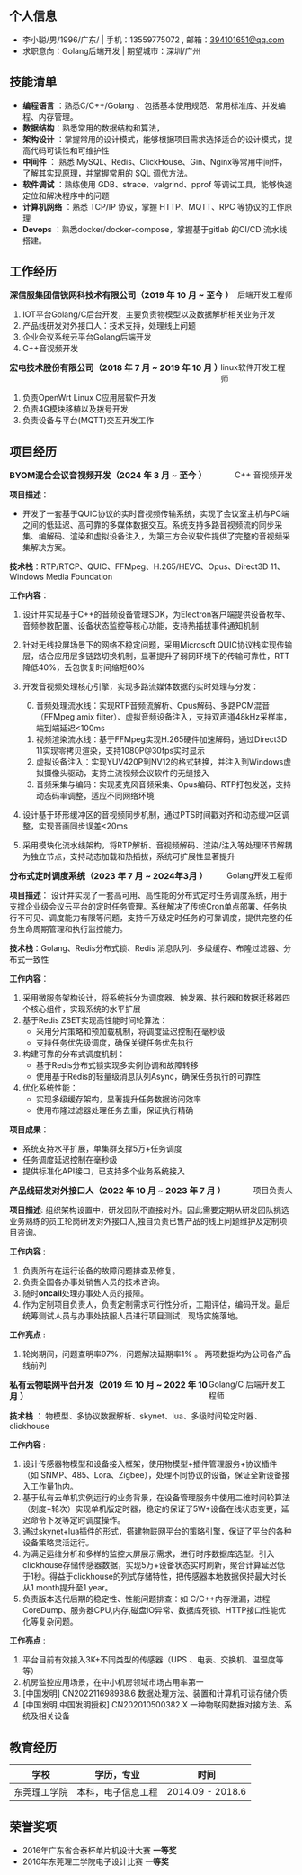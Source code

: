 ## 个人信息

- 李小聪/男/1996/广东/ | 手机：13559775072 , 邮箱：394101651@qq.com
- 求职意向：Golang后端开发 | 期望城市：深圳/广州

## 技能清单

- **编程语言** ：熟悉C/C++/Golang 、包括基本使用规范、常用标准库、并发编程、内存管理。
- **数据结构**：熟悉常用的数据结构和算法，
- **架构设计** ：掌握常用的设计模式，能够根据项目需求选择适合的设计模式，提高代码可读性和可维护性
- **中间件** ： 熟悉 MySQL、Redis、ClickHouse、Gin、Nginx等常用中间件，了解其实现原理，并掌握常用的 SQL 调优方法。
- **软件调试** ：熟练使用 GDB、strace、valgrind、pprof 等调试工具，能够快速定位和解决程序中的问题
- **计算机网络** ：熟悉 TCP/IP 协议，掌握 HTTP、MQTT、RPC 等协议的工作原理
- **Devops** ：熟悉docker/docker-compose，掌握基于gitlab 的CI/CD 流水线搭建。


## 工作经历
<div style="display: flex; justify-content: space-between;">
  <div style="font-size: 15px;"><strong>深信服集团信锐网科技术有限公司（2019 年 10 月 ~ 至今 ）</strong></div>
  <div>后端开发工程师</div>
</div>

1. IOT平台Golang/C后台开发，主要负责物模型以及数据解析相关业务开发
2. 产品线研发对外接口人：技术支持，处理线上问题
3. 企业会议系统云平台Golang后端开发
4. C++音视频开发

<div style="display: flex; justify-content: space-between;">
  <div style="font-size: 15px;"><strong>宏电技术股份有限公司（2018 年 7 月 ~ 2019 年 10 月 ）</strong></div>
  <div>linux软件开发工程师</div>
</div>

1. 负责OpenWrt Linux C应用层软件开发
2. 负责4G模块移植以及拨号开发
3. 负责设备与平台(MQTT)交互开发工作

## 项目经历 

<div style="display: flex; justify-content: space-between;">
  <div style="font-size: 15px;"><strong>BYOM混合会议音视频开发（2024 年 3 月 ~ 至今 ）</strong></div>
  <div>C++ 音视频开发</div>
</div>

**项目描述**：

- 开发了一套基于QUIC协议的实时音视频传输系统，实现了会议室主机与PC端之间的低延迟、高可靠的多媒体数据交互。系统支持多路音视频流的同步采集、编解码、渲染和虚拟设备注入，为第三方会议软件提供了完整的音视频采集解决方案。

**技术栈**：RTP/RTCP、QUIC、FFMpeg、H.265/HEVC、Opus、Direct3D 11、Windows Media Foundation

**工作内容**：

1. 设计并实现基于C++的音频设备管理SDK，为Electron客户端提供设备枚举、音频参数配置、设备状态监控等核心功能，支持热插拔事件通知机制
2. 针对无线投屏场景下的网络不稳定问题，采用Microsoft QUIC协议栈实现传输层，结合应用层多链路切换机制，显著提升了弱网环境下的传输可靠性，RTT降低40%，丢包恢复时间缩短60%
3. 开发音视频处理核心引擎，实现多路流媒体数据的实时处理与分发：
    
    0. 音频处理流水线：实现RTP音频流解析、Opus解码、多路PCM混音（FFMpeg amix filter）、虚拟音频设备注入，支持双声道48kHz采样率，端到端延迟<100ms
    1. 视频渲染流水线：基于FFMpeg实现H.265硬件加速解码，通过Direct3D 11实现零拷贝渲染，支持1080P@30fps实时显示
    2. 虚拟设备注入：实现YUV420P到NV12的格式转换，并注入到Windows虚拟摄像头驱动，支持主流视频会议软件的无缝接入
    3. 音频采集与编码：实现麦克风音频采集、Opus编码、RTP打包发送，支持动态码率调整，适应不同网络环境
4. 设计基于环形缓冲区的音视频同步机制，通过PTS时间戳对齐和动态缓冲区调整，实现音画同步误差<20ms
5. 采用模块化流水线架构，将RTP解析、音视频解码、渲染/注入等处理环节解耦为独立节点，支持动态加载和热插拔，系统可扩展性显著提升

<div style="display: flex; justify-content: space-between;">
  <div style="font-size: 15px;"><strong>分布式定时调度系统（2023 年 7 月 ~ 2024年3月 ）</strong></div>
  <div>Golang开发工程师</div>
</div>

**项目描述**：
设计并实现了一套高可用、高性能的分布式定时任务调度系统，用于支撑企业级会议云平台的定时任务管理。系统解决了传统Cron单点部署、任务执行不可见、调度能力有限等问题，支持千万级定时任务的可靠调度，提供完整的任务生命周期管理和执行监控能力。

**技术栈**：Golang、Redis分布式锁、Redis 消息队列、多级缓存、布隆过滤器、分布式一致性

**工作内容**：

1. 采用微服务架构设计，将系统拆分为调度器、触发器、执行器和数据迁移器四个核心组件，实现系统的水平扩展
2. 基于Redis ZSET实现高性能时间轮算法：
    - 采用分片策略和预加载机制，将调度延迟控制在毫秒级
    - 支持任务优先级调度，确保关键任务优先执行
3. 构建可靠的分布式调度机制：
    - 基于Redis分布式锁实现多实例协调和故障转移
    - 使用基于Redis的轻量级消息队列Async，确保任务执行的可靠性
4. 优化系统性能：
    - 实现多级缓存架构，显著提升任务数据访问效率
    - 使用布隆过滤器处理任务去重，保证执行精确

**项目成果**：
- 系统支持水平扩展，单集群支撑5万+任务调度
- 任务调度延迟控制在毫秒级
- 提供标准化API接口，已支持多个业务系统接入

<div style="display: flex; justify-content: space-between;">
  <div style="font-size: 15px;"><strong>产品线研发对外接口人（2022 年 10 月 ~ 2023 年 7 月 ）</strong></div>
  <div>项目负责人</div>
</div>

**项目描述**: 组织架构设置中，研发团队不直接对外。因此需要定期从研发团队挑选业务熟练的员工轮岗研发对外接口人,独自负责已售产品的线上问题维护及定制项目咨询。

**工作内容** : 

1. 负责所有在运行设备的故障问题排查及修复。
2. 负责全国各办事处销售人员的技术咨询。
3. 随时**oncall**处理办事处人员的报障。
4. 作为定制项目负责人，负责定制需求可行性分析，工期评估，编码开发。最后统筹测试人员与办事处技服人员进行项目测试，现场实施落地。

**工作亮点** :

1. 轮岗期间，问题查明率97%，问题解决延期率1% 。 两项数据均为公司各产品线前列

<div style="display: flex; justify-content: space-between;">
  <div style="font-size: 15px;"><strong>私有云物联网平台开发（2019 年 10 月 ~ 2022 年 10 月 ）</strong></div>
  <div>Golang/C 后端开发工程师</div>
</div>

**技术栈** ： 物模型、多协议数据解析、skynet、lua、多级时间轮定时器、clickhouse

**工作内容** : 
1. 设计传感器物模型和设备接入框架，使用物模型+插件管理服务+协议插件（如 SNMP、485、Lora、Zigbee），处理不同协议的设备，保证全新设备接入工作量1h内。
2. 基于私有云单机实例运行的业务背景，在设备管理服务中使用二维时间轮算法（刻度+轮次）实现单机版定时器，稳定的保证了5W+设备在线状态变更，延迟命令下发等定时调度操作。
3. 通过skynet+lua插件的形式，搭建物联网平台的策略引擎，保证了平台的各种设备策略灵活运行。
4. 为满足运维分析和多样的监控大屏展示需求，进行时序数据库选型。引入clickhouse存储传感器数据，实现5万+设备状态实时刷新，聚合计算延迟低于1秒。得益于clickhouse的列式存储特性，把传感器本地数据保持最大时长从1 month提升至1 year。
5. 负责版本迭代后期的稳定性、性能问题排查：如 C/C++内存泄漏，进程CoreDump、服务器CPU,内存,磁盘IO异常、数据库死锁、HTTP接口性能优化等复杂问题。

**工作亮点** :
1. 平台目前有效接入3K+不同类型的传感器（UPS 、电表、交换机、温湿度等等）
2. 机房监控应用场景，在中小机房领域市场占用率第一
3. [中国发明] CN202211698938.6 数据处理方法、装置和计算机可读存储介质
4. [中国发明,中国发明授权] CN202010500382.X 一种物联网数据对接方法、系统及相关设备

## 教育经历

| 学校         | 学历，专业     | 时间              | 
| ------------ | -------------- | ----------------- |
| 东莞理工学院 | 本科，电子信息工程 | 2014.09 - 2018.6 |


## 荣誉奖项
* 2016年广东省合泰杯单片机设计大赛     **一等奖**
* 2016年东莞理工学院电子设计比赛       **一等奖**

<div style="page-break-after: always;"></div>